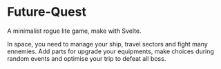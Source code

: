 # Future-Quest

A minimalist rogue lite game, make with Svelte.

In space, you need to manage your ship, travel sectors and fight many ennemies.
Add parts for upgrade your equipments, make choices during random events and optimise your trip to defeat all boss.

